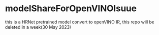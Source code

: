# modelShareForOpenVINOIsuue
this is a HRNet pretrained model convert to openVINO IR, this repo will be deleted in a week(30 May 2023)
